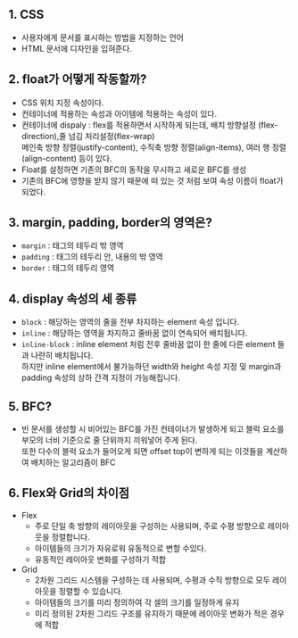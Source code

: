 ## 1. CSS

- 사용자에게 문서를 표시하는 방법을 지정하는 언어
- HTML 문서에 디자인을 입혀준다.

## 2. float가 어떻게 작동할까?

- CSS 위치 지정 속성이다.
- 컨테이너에 적용하는 속성과 아이템에 적용하는 속성이 있다.
- 컨테이너에 dispaly : flex를 적용하면서 시작하게 되는데, 배치 방향설정 (flex-direction),줄 넘김 처리설정(flex-wrap)<br>
  메인축 방향 정렬(justify-content), 수직축 방향 정렬(align-items), 여러 행 정렬(align-content) 등이 있다.
- Float를 설정하면 기존의 BFC의 동작을 무시하고 새로운 BFC를 생성
- 기존의 BFC에 영향을 받지 않기 때문에 떠 있는 것 처럼 보여 속성 이름이 float가 되었다.

## 3. margin, padding, border의 영역은?

- `margin` : 태그의 테두리 밖 영역
- `padding` : 태그의 테두리 안, 내용의 밖 영역
- `border` : 태그의 테두리 영역

## 4. display 속성의 세 종류

- `block` : 해당하는 영역의 줄을 전부 차지하는 element 속성 입니다.
- `inline` : 해당하는 영역을 차지하고 줄바꿈 없이 연속되어 배치됩니다.
- `inline-block` : inline element 처럼 전후 줄바꿈 없이 한 줄에 다른 element 들과 나란히 배치됩니다. <br>
  하지만 inline element에서 불가능하던 width와 height 속성 지정 및 margin과 padding 속성의 상하 간격 지정이 가능해집니다.

## 5. BFC?

- 빈 문서를 생성할 시 비어있는 BFC를 가진 컨테이너가 발생하게 되고 블럭 요소를 부모의 너비 기준으로 줄 단위까지 끼워넣어 주게 된다.<br>
  또한 다수의 블럭 요소가 들어오게 되면 offset top이 변하게 되는 이것들을 계산하여 배치하는 알고리즘이 BFC

## 6. Flex와 Grid의 차이점

- Flex
  - 주로 단일 축 방향의 레이아웃을 구성하는 사용되며, 주로 수평 방향으로 레이아웃을 정렬합니다.
  - 아이템들의 크기가 자유로워 유동적으로 변할 수있다.
  - 유동적인 레이아웃 변화를 구성하기 적합
- Grid
  - 2차원 그리드 시스템을 구성하는 데 사용되며, 수평과 수직 방향으로 모두 레이아웃을 정렬할 수 있습니다.
  - 아이템들의 크기를 미리 정의하여 각 셀의 크기를 일정하게 유지
  - 미리 정의된 2차원 그리드 구조를 유지하기 때문에 레이아웃 변화가 적은 경우에 적합
